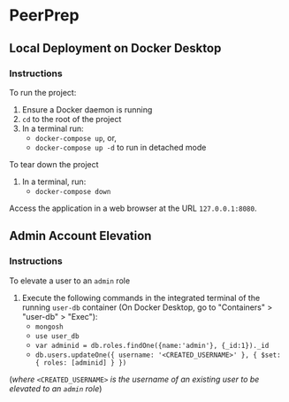 # PeerPrep
## Local Deployment on Docker Desktop
### Instructions
To run the project:
1. Ensure a Docker daemon is running
2. `cd` to the root of the project
3. In a terminal run:
    * `docker-compose up`, or,
    * `docker-compose up -d` to run in detached mode

To tear down the project
1. In a terminal, run:
    * `docker-compose down`

Access the application in a web browser at the URL `127.0.0.1:8080`.

## Admin Account Elevation
### Instructions
To elevate a user to an `admin` role
1. Execute the following commands in the integrated terminal of the running `user-db` container (On Docker Desktop, go to "Containers" > "user-db" > "Exec"):
    * `mongosh`
    * `use user_db`
    * `var adminid = db.roles.findOne({name:'admin'}, {_id:1})._id`
    * `db.users.updateOne({ username: '<CREATED_USERNAME>' }, { $set: { roles: [adminid] } })`

(_where_ `<CREATED_USERNAME>` _is the username of an existing user to be elevated to an `admin` role_)
